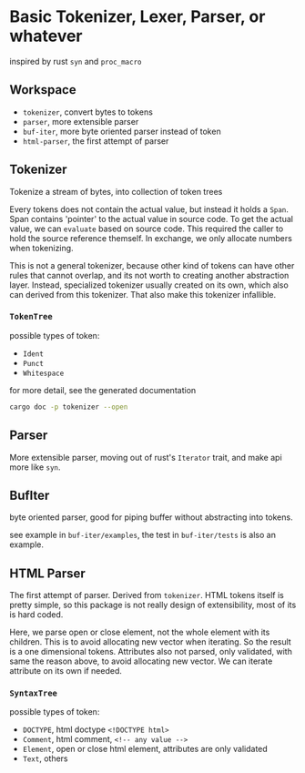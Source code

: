 # Basic Tokenizer, Lexer, Parser, or whatever

inspired by rust `syn` and `proc_macro`

## Workspace

- `tokenizer`, convert bytes to tokens
- `parser`, more extensible parser
- `buf-iter`, more byte oriented parser instead of token
- `html-parser`, the first attempt of parser

## Tokenizer

Tokenize a stream of bytes, into collection of token trees

Every tokens does not contain the actual value, but instead it holds a `Span`. Span contains 'pointer' to
the actual value in source code. To get the actual value, we can `evaluate` based on source code. This required
the caller to hold the source reference themself. In exchange, we only allocate numbers when tokenizing.

This is not a general tokenizer, because other kind of tokens can have other rules that cannot overlap,
and its not worth to creating another abstraction layer. Instead, specialized tokenizer usually created
on its own, which also can derived from this tokenizer. That also make this tokenizer infallible.

### `TokenTree`

possible types of token:

- `Ident`
- `Punct`
- `Whitespace`

for more detail, see the generated documentation

```bash
cargo doc -p tokenizer --open
```

## Parser

More extensible parser, moving out of rust's `Iterator` trait, and make api more like `syn`.

## BufIter

byte oriented parser, good for piping buffer without abstracting into tokens.

see example in `buf-iter/examples`, the test in `buf-iter/tests` is also an example.

## HTML Parser

The first attempt of parser. Derived from `tokenizer`. HTML tokens itself is pretty simple, so this package is not
really design of extensibility, most of its is hard coded.

Here, we parse open or close element, not the whole element with its children. This is to avoid allocating
new vector when iterating. So the result is a one dimensional tokens. Attributes also not parsed, only validated,
with same the reason above, to avoid allocating new vector. We can iterate attribute on its own if needed.

### `SyntaxTree`

possible types of token:

- `DOCTYPE`, html doctype `<!DOCTYPE html>`
- `Comment`, html comment, `<!-- any value -->`
- `Element`, open or close html element, attributes are only validated
- `Text`, others

